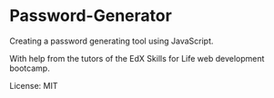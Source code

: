 # Password-Generator
Creating a password generating tool using JavaScript.

With help from the tutors of the EdX Skills for Life web development bootcamp.

License: MIT
